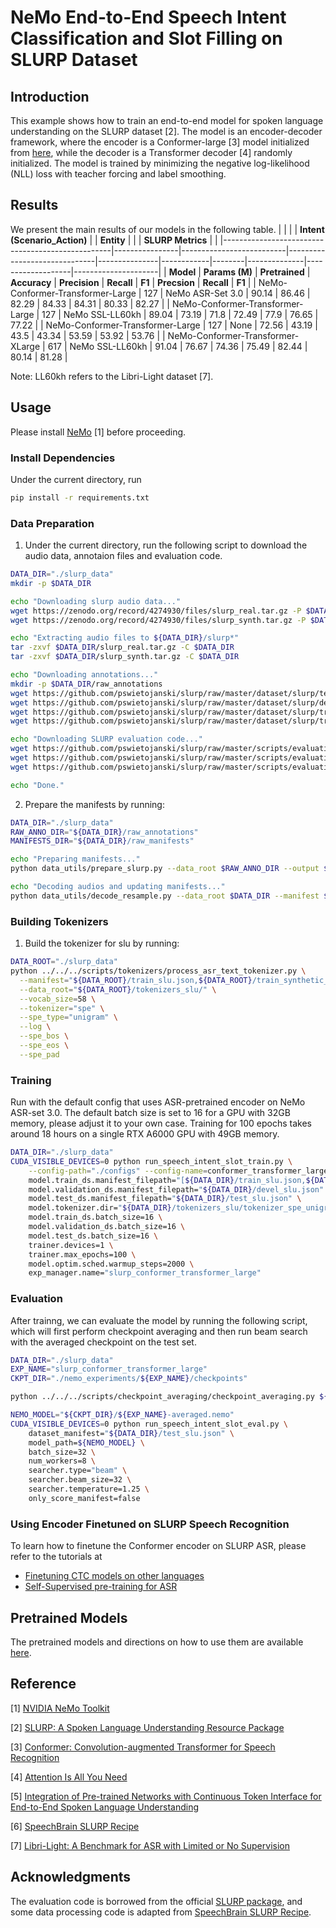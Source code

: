 # NeMo End-to-End Speech Intent Classification and Slot Filling on SLURP Dataset

## Introduction
This example shows how to train an end-to-end model for spoken language understanding on the SLURP dataset [2]. The model is an encoder-decoder framework, where the encoder is a Conformer-large [3] model initialized from [here](https://ngc.nvidia.com/models/nvidia:nemo:stt_en_conformer_ctc_large), while the decoder is a Transformer decoder [4] randomly initialized. The model is trained by minimizing the negative log-likelihood (NLL) loss with teacher forcing and label smoothing.

## Results

We present the main results of our models in the following table.
|                                                  |                |                          | **Intent (Scenario_Action)** |               | **Entity** |        |              | **SLURP Metrics** |                     |
|--------------------------------------------------|----------------|--------------------------|------------------------------|---------------|------------|--------|--------------|-------------------|---------------------|
|                     **Model**                    | **Params (M)** |      **Pretrained**      |         **Accuracy**         | **Precision** | **Recall** | **F1** | **Precsion** |     **Recall**    |        **F1**       |
| NeMo-Conformer-Transformer-Large                 | 127            | NeMo ASR-Set 3.0         |                        90.14 |         86.46 |      82.29 |  84.33 |        84.31 |             80.33 |               82.27 |
| NeMo-Conformer-Transformer-Large                 | 127            | NeMo SSL-LL60kh          |                        89.04 |         73.19 |       71.8 |  72.49 |         77.9 |             76.65 |               77.22 |
| NeMo-Conformer-Transformer-Large                 | 127            | None                     |                        72.56 |         43.19 |       43.5 |  43.34 |        53.59 |             53.92 |               53.76 |
| NeMo-Conformer-Transformer-XLarge                | 617            | NeMo SSL-LL60kh          |                        91.04 |         76.67 |      74.36 |  75.49 |        82.44 |             80.14 |               81.28 |

Note: LL60kh refers to the Libri-Light dataset [7].  

## Usage
Please install [NeMo](https://github.com/NVIDIA/NeMo) [1] before proceeding. 

### Install Dependencies
Under the current directory, run
```bash
pip install -r requirements.txt
```

### Data Preparation
1. Under the current directory, run the following script to download the audio data, annotaion files and evaluation code.
```bash
DATA_DIR="./slurp_data"
mkdir -p $DATA_DIR

echo "Downloading slurp audio data..."
wget https://zenodo.org/record/4274930/files/slurp_real.tar.gz -P $DATA_DIR
wget https://zenodo.org/record/4274930/files/slurp_synth.tar.gz -P $DATA_DIR

echo "Extracting audio files to ${DATA_DIR}/slurp*"
tar -zxvf $DATA_DIR/slurp_real.tar.gz -C $DATA_DIR
tar -zxvf $DATA_DIR/slurp_synth.tar.gz -C $DATA_DIR

echo "Downloading annotations..."
mkdir -p $DATA_DIR/raw_annotations
wget https://github.com/pswietojanski/slurp/raw/master/dataset/slurp/test.jsonl -P $DATA_DIR/raw_annotations
wget https://github.com/pswietojanski/slurp/raw/master/dataset/slurp/devel.jsonl -P $DATA_DIR/raw_annotations
wget https://github.com/pswietojanski/slurp/raw/master/dataset/slurp/train_synthetic.jsonl -P $DATA_DIR/raw_annotations
wget https://github.com/pswietojanski/slurp/raw/master/dataset/slurp/train.jsonl -P $DATA_DIR/raw_annotations

echo "Downloading SLURP evaluation code..."
wget https://github.com/pswietojanski/slurp/raw/master/scripts/evaluation/util.py -P eval_utils/evaluation
wget https://github.com/pswietojanski/slurp/raw/master/scripts/evaluation/metrics/distance.py -P eval_utils/evaluation/metrics
wget https://github.com/pswietojanski/slurp/raw/master/scripts/evaluation/metrics/metrics.py -P eval_utils/evaluation/metrics

echo "Done."
```

2. Prepare the manifests by running: 
```bash
DATA_DIR="./slurp_data"
RAW_ANNO_DIR="${DATA_DIR}/raw_annotations"
MANIFESTS_DIR="${DATA_DIR}/raw_manifests"

echo "Preparing manifests..."
python data_utils/prepare_slurp.py --data_root $RAW_ANNO_DIR --output $MANIFESTS_DIR

echo "Decoding audios and updating manifests..."
python data_utils/decode_resample.py --data_root $DATA_DIR --manifest $MANIFESTS_DIR
```

### Building Tokenizers
1. Build the tokenizer for slu by running:
```bash
DATA_ROOT="./slurp_data"
python ../../../scripts/tokenizers/process_asr_text_tokenizer.py \
  --manifest="${DATA_ROOT}/train_slu.json,${DATA_ROOT}/train_synthetic_slu.json" \
  --data_root="${DATA_ROOT}/tokenizers_slu/" \
  --vocab_size=58 \
  --tokenizer="spe" \
  --spe_type="unigram" \
  --log \
  --spe_bos \
  --spe_eos \
  --spe_pad
```


### Training
Run with the default config that uses ASR-pretrained encoder on NeMo ASR-set 3.0. The default batch size is set to 16 for a GPU with 32GB memory, please adjust it to your own case. Training for 100 epochs takes around 18 hours on a single RTX A6000 GPU with 49GB memory.

```bash
DATA_DIR="./slurp_data"
CUDA_VISIBLE_DEVICES=0 python run_speech_intent_slot_train.py \
    --config-path="./configs" --config-name=conformer_transformer_large_bpe \
    model.train_ds.manifest_filepath="[${DATA_DIR}/train_slu.json,${DATA_DIR}/train_synthetic_slu.json]" \
    model.validation_ds.manifest_filepath="${DATA_DIR}/devel_slu.json" \
    model.test_ds.manifest_filepath="${DATA_DIR}/test_slu.json" \
    model.tokenizer.dir="${DATA_DIR}/tokenizers_slu/tokenizer_spe_unigram_v58_pad_bos_eos" \
    model.train_ds.batch_size=16 \
    model.validation_ds.batch_size=16 \
    model.test_ds.batch_size=16 \
    trainer.devices=1 \
    trainer.max_epochs=100 \
    model.optim.sched.warmup_steps=2000 \
    exp_manager.name="slurp_conformer_transformer_large"
```


### Evaluation
After trainng, we can evaluate the model by running the following script, which will first perform checkpoint averaging and then run beam search with the averaged checkpoint on the test set.
```bash
DATA_DIR="./slurp_data"
EXP_NAME="slurp_conformer_transformer_large"
CKPT_DIR="./nemo_experiments/${EXP_NAME}/checkpoints"

python ../../../scripts/checkpoint_averaging/checkpoint_averaging.py ${CKPT_DIR}

NEMO_MODEL="${CKPT_DIR}/${EXP_NAME}-averaged.nemo"
CUDA_VISIBLE_DEVICES=0 python run_speech_intent_slot_eval.py \
    dataset_manifest="${DATA_DIR}/test_slu.json" \
    model_path=${NEMO_MODEL} \
    batch_size=32 \
    num_workers=8 \
    searcher.type="beam" \
    searcher.beam_size=32 \
    searcher.temperature=1.25 \
    only_score_manifest=false
```

### Using Encoder Finetuned on SLURP Speech Recognition
To learn how to finetune the Conformer encoder on SLURP ASR, please refer to the tutorials at 
- [Finetuning CTC models on other languages](https://github.com/NVIDIA/NeMo/blob/main/tutorials/asr/ASR_CTC_Language_Finetuning.ipynb)
- [Self-Supervised pre-training for ASR](https://github.com/NVIDIA/NeMo/blob/main/tutorials/asr/Self_Supervised_Pre_Training.ipynb)


## Pretrained Models
The pretrained models and directions on how to use them are available [here](https://ngc.nvidia.com/catalog/models/nvidia:nemo:slu_conformer_transformer_large_slurp).


## Reference
[1] [NVIDIA NeMo Toolkit](https://github.com/NVIDIA/NeMo)

[2] [SLURP: A Spoken Language Understanding Resource Package](https://arxiv.org/abs/2011.13205)

[3] [Conformer: Convolution-augmented Transformer for Speech Recognition](https://arxiv.org/abs/2005.08100)

[4] [Attention Is All You Need](https://arxiv.org/abs/1706.03762?context=cs)

[5] [Integration of Pre-trained Networks with Continuous Token Interface for End-to-End Spoken Language Understanding](https://arxiv.org/abs/2104.07253)

[6] [SpeechBrain SLURP Recipe](https://github.com/speechbrain/speechbrain/tree/develop/recipes/SLURP)

[7] [Libri-Light: A Benchmark for ASR with Limited or No Supervision](https://arxiv.org/abs/1912.07875)

## Acknowledgments
The evaluation code is borrowed from the official [SLURP package](https://github.com/pswietojanski/slurp/tree/master/scripts/evaluation), and some data processing code is adapted from [SpeechBrain SLURP Recipe](https://github.com/speechbrain/speechbrain/tree/develop/recipes/SLURP).